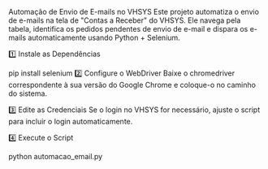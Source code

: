 Automação de Envio de E-mails no VHSYS
Este projeto automatiza o envio de e-mails na tela de "Contas a Receber" do VHSYS. Ele navega pela tabela, identifica os pedidos pendentes de envio de e-mail e dispara os e-mails automaticamente usando Python + Selenium.


1️⃣ Instale as Dependências

pip install selenium
2️⃣ Configure o WebDriver
Baixe o chromedriver correspondente à sua versão do Google Chrome e coloque-o no caminho do sistema.

3️⃣ Edite as Credenciais
Se o login no VHSYS for necessário, ajuste o script para incluir o login automaticamente.

4️⃣ Execute o Script

python automacao_email.py
